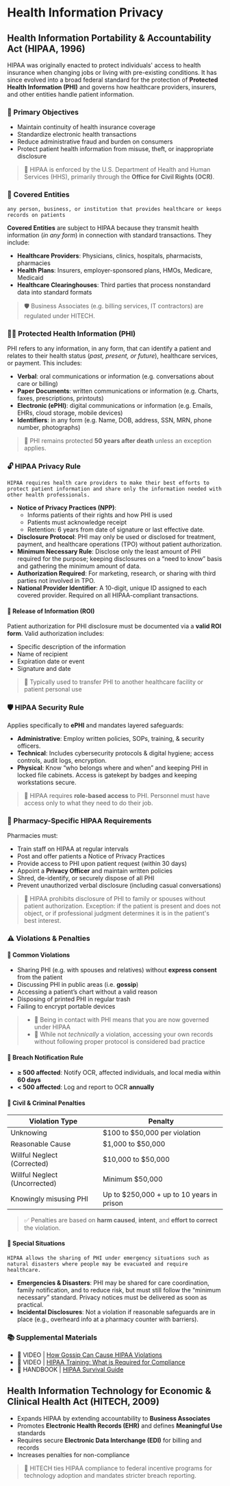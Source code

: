 # Health Information Privacy

## Health Information Portability & Accountability Act (HIPAA, 1996)

<!-- Regulating how Covered Entities handle Protected Health Information (PHI) -->

HIPAA was originally enacted to protect individuals' access to health insurance when changing jobs or living with pre-existing conditions. It has since evolved into a broad federal standard for the protection of **Protected Health Information (PHI)** and governs how healthcare providers, insurers, and other entities handle patient information.

### 🔑 Primary Objectives

- Maintain continuity of health insurance coverage
- Standardize electronic health transactions
- Reduce administrative fraud and burden on consumers
- Protect patient health information from misuse, theft, or inappropriate disclosure

> 📌 HIPAA is enforced by the U.S. Department of Health and Human Services (HHS), primarily through the **Office for Civil Rights (OCR)**.

### 🔗 Covered Entities

`any person, business, or institution that provides healthcare or keeps records on patients`

**Covered Entities** are subject to HIPAA because they transmit health information (*in any form*) in connection with standard transactions. They include:

- **Healthcare Providers**: Physicians, clinics, hospitals, pharmacists, pharmacies
- **Health Plans**: Insurers, employer-sponsored plans, HMOs, Medicare, Medicaid
- **Healthcare Clearinghouses**: Third parties that process nonstandard data into standard formats

> 🛡️ Business Associates (e.g. billing services, IT contractors) are regulated under HITECH.

### 🕵️‍♀️ Protected Health Information (PHI)

PHI refers to any information, in any form, that can identify a patient and relates to their health status (*past, present, or future*), healthcare services, or payment. This includes:

- **Verbal**: oral communications or information (e.g. conversations about care or billing)
- **Paper Documents**: written communications or information (e.g. Charts, faxes, prescriptions, printouts)
- **Electronic (ePHI)**: digital communications or information (e.g. Emails, EHRs, cloud storage, mobile devices)
- **Identifiers**: in any form (e.g. Name, DOB, address, SSN, MRN, phone number, photographs)

> 🚨 PHI remains protected **50 years after death** unless an exception applies.

### 🔓 HIPAA Privacy Rule

`HIPAA requires health care providers to make their best efforts to protect patient information and share only the information needed with other health professionals.`

- **Notice of Privacy Practices (NPP)**:
  - Informs patients of their rights and how PHI is used
  - Patients must acknowledge receipt
  - Retention: 6 years from date of signature or last effective date.
- **Disclosure Protocol**: PHI may only be used or disclosed for treatment, payment, and healthcare operations (TPO) without patient authorization.
- **Minimum Necessary Rule**: Disclose only the least amount of PHI required for the purpose; keeping disclosures on a “need to know” basis and gathering the minimum amount of data.
- **Authorization Required**: For marketing, research, or sharing with third parties not involved in TPO.
- **National Provider Identifier**: A 10-digit, unique ID assigned to each covered provider. Required on all HIPAA-compliant transactions.

#### 🧾 Release of Information (ROI)

Patient authorization for PHI disclosure must be documented via a **valid ROI form**. Valid authorization includes:

- Specific description of the information
- Name of recipient
- Expiration date or event
- Signature and date

> 📌 Typically used to transfer PHI to another healthcare facility or patient personal use

### 🛡️ HIPAA Security Rule

Applies specifically to **ePHI** and mandates layered safeguards:

- **Administrative**: Employ written policies, SOPs, training, & security officers.
- **Technical**: Includes cybersecurity protocols & digital hygiene; access controls, audit logs, encryption.
- **Physical**: Know “who belongs where and when” and keeping PHI in locked file cabinets. Access is gatekept by badges and keeping workstations secure.

> 📌 HIPAA requires **role-based access** to PHI. Personnel must have access only to what they need to do their job.

### 💊 Pharmacy-Specific HIPAA Requirements

Pharmacies must:

- Train staff on HIPAA at regular intervals
- Post and offer patients a Notice of Privacy Practices
- Provide access to PHI upon patient request (within 30 days)
- Appoint a **Privacy Officer** and maintain written policies
- Shred, de-identify, or securely dispose of all PHI
- Prevent unauthorized verbal disclosure (including casual conversations)

> 🚨 HIPAA prohibits disclosure of PHI to family or spouses without patient authorization. Exception: if the patient is present and does not object, or if professional judgment determines it is in the patient's best interest.

### ⚠️ Violations & Penalties

#### 🛑 Common Violations

- Sharing PHI (e.g. with spouses and relatives) without **express consent** from the patient
- Discussing PHI in public areas (i.e. **gossip**)
- Accessing a patient’s chart without a valid reason
- Disposing of printed PHI in regular trash
- Failing to encrypt portable devices

> - 📌 Being in contact with PHI means that you are now governed under HIPAA
> - 🚨 While not *technically* a violation, accessing your own records without following proper protocol is considered bad practice

#### 📅 Breach Notification Rule

- **≥ 500 affected**: Notify OCR, affected individuals, and local media within **60 days**
- **< 500 affected**: Log and report to OCR **annually**

#### 💸 Civil & Criminal Penalties

| Violation Type | Penalty |
|----------------|---------|
| Unknowing | $100 to $50,000 per violation |
| Reasonable Cause | $1,000 to $50,000 |
| Willful Neglect (Corrected) | $10,000 to $50,000 |
| Willful Neglect (Uncorrected) | Minimum $50,000 |
| Knowingly misusing PHI | Up to $250,000 + up to 10 years in prison |

> ✅ Penalties are based on **harm caused**, **intent**, and **effort to correct** the violation.

#### 🚨 Special Situations

`HIPAA allows the sharing of PHI under emergency situations such as natural disasters where people may be evacuated and require healthcare.`

- **Emergencies & Disasters**: PHI may be shared for care coordination, family notification, and to reduce risk, but must still follow the “minimum necessary” standard. Privacy notices must be delivered as soon as practical.
- **Incidental Disclosures**: Not a violation if reasonable safeguards are in place (e.g., overheard info at a pharmacy counter with barriers).

### 📚 Supplemental Materials

- 🔗 VIDEO | [How Gossip Can Cause HIPAA Violations](https://www.youtube.com/watch?v=CXGDq7IHgSQ)
- 🔗 VIDEO | [HIPAA Training: What is Required for Compliance](https://www.youtube.com/watch?v=CXGDq7IHgSQ)
- 🔗 HANDBOOK | [HIPAA Survival Guide](../ref/hipaa_survival_guide.pdf)

## Health Information Technology for Economic & Clinical Health Act (HITECH, 2009)

<!-- Amends HIPAA -->

- Expands HIPAA by extending accountability to **Business Associates**
- Promotes **Electronic Health Records (EHR)** and defines **Meaningful Use** standards
- Requires secure **Electronic Data Interchange (EDI)** for billing and records
- Increases penalties for non-compliance

> 🤯 HITECH ties HIPAA compliance to federal incentive programs for technology adoption and mandates stricter breach reporting.
